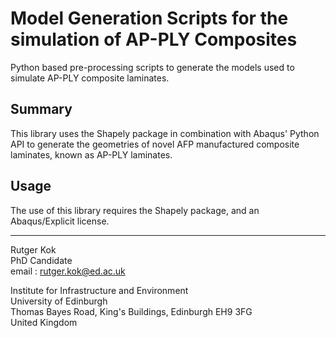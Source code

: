 # Model Generation Scripts for the simulation of AP-PLY Composites
Python based pre-processing scripts to generate the models used to simulate AP-PLY composite laminates.

## Summary
This library uses the Shapely package in combination with Abaqus' Python API to generate the geometries of novel AFP manufactured composite laminates, known as AP-PLY laminates.

## Usage
The use of this library requires the Shapely package, and an Abaqus/Explicit license.

***
Rutger Kok  
PhD Candidate  
email : rutger.kok@ed.ac.uk  

Institute for Infrastructure and Environment  
University of Edinburgh    
Thomas Bayes Road, King's Buildings, Edinburgh EH9 3FG   
United Kingdom
